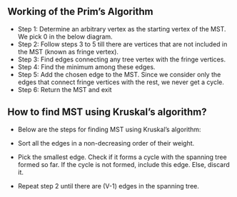 ## Working of the Prim’s Algorithm
- Step 1: Determine an arbitrary vertex as the starting vertex of the MST. We pick 0 in the below diagram.
- Step 2: Follow steps 3 to 5 till there are vertices that are not included in the MST (known as fringe vertex).
- Step 3: Find edges connecting any tree vertex with the fringe vertices.
- Step 4: Find the minimum among these edges.
- Step 5: Add the chosen edge to the MST. Since we consider only the edges that connect fringe vertices with the rest, we never get a cycle.
- Step 6: Return the MST and exit


## How to find MST using Kruskal’s algorithm?
- Below are the steps for finding MST using Kruskal’s algorithm:

- Sort all the edges in a non-decreasing order of their weight. 
- Pick the smallest edge. Check if it forms a cycle with the spanning tree formed so far. If the cycle is not formed, include this edge. Else, discard it. 
- Repeat step 2 until there are (V-1) edges in the spanning tree.

